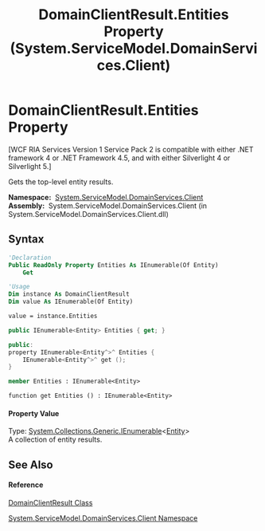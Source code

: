 ﻿---
title: DomainClientResult.Entities Property  (System.ServiceModel.DomainServices.Client)
TOCTitle: Entities Property
ms:assetid: P:System.ServiceModel.DomainServices.Client.DomainClientResult.Entities
ms:mtpsurl: https://msdn.microsoft.com/en-us/library/system.servicemodel.domainservices.client.domainclientresult.entities(v=VS.91)
ms:contentKeyID: 28755207
ms.date: 01/27/2012
mtps_version: v=VS.91
f1_keywords:
- System.ServiceModel.DomainServices.Client.DomainClientResult.Entities
- System.ServiceModel.DomainServices.Client.DomainClientResult.get_Entities
dev_langs:
- CSharp
- JScript
- VB
- FSharp
- c++
api_location:
- System.ServiceModel.DomainServices.Client.dll
api_name:
- System.ServiceModel.DomainServices.Client.DomainClientResult.Entities
- System.ServiceModel.DomainServices.Client.DomainClientResult.get_Entities
api_type:
- Managed
topic_type:
- apiref
- kbSyntax
product_family_name: VS
ROBOTS: INDEX,FOLLOW
---

# DomainClientResult.Entities Property

\[WCF RIA Services Version 1 Service Pack 2 is compatible with either .NET framework 4 or .NET Framework 4.5, and with either Silverlight 4 or Silverlight 5.\]

Gets the top-level entity results.

**Namespace:**  [System.ServiceModel.DomainServices.Client](ff422479\(v=vs.91\).md)  
**Assembly:**  System.ServiceModel.DomainServices.Client (in System.ServiceModel.DomainServices.Client.dll)

## Syntax

``` vb
'Declaration
Public ReadOnly Property Entities As IEnumerable(Of Entity)
    Get
```

``` vb
'Usage
Dim instance As DomainClientResult
Dim value As IEnumerable(Of Entity)

value = instance.Entities
```

``` csharp
public IEnumerable<Entity> Entities { get; }
```

``` c++
public:
property IEnumerable<Entity^>^ Entities {
    IEnumerable<Entity^>^ get ();
}
```

``` fsharp
member Entities : IEnumerable<Entity>
```

``` jscript
function get Entities () : IEnumerable<Entity>
```

#### Property Value

Type: [System.Collections.Generic.IEnumerable](https://msdn.microsoft.com/en-us/library/9eekhta0)\<[Entity](ff422907\(v=vs.91\).md)\>  
A collection of entity results.  

## See Also

#### Reference

[DomainClientResult Class](ff423197\(v=vs.91\).md)

[System.ServiceModel.DomainServices.Client Namespace](ff422479\(v=vs.91\).md)

